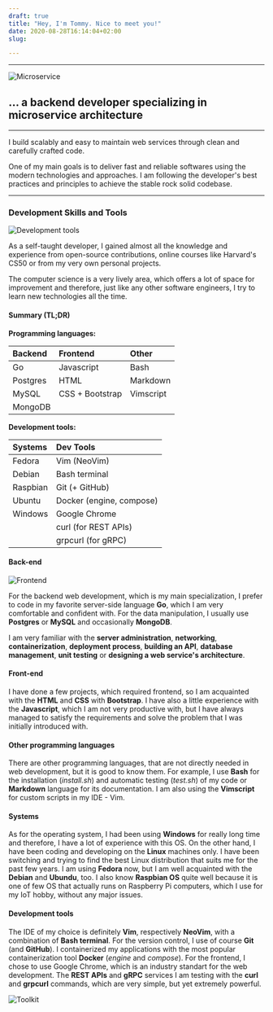 ```yaml
---
draft: true
title: "Hey, I'm Tommy. Nice to meet you!"
date: 2020-08-28T16:14:04+02:00
slug:

---
```


---

![Microservice](/img/about/microservice.png)

## ... a backend developer specializing in microservice architecture

---

I build scalably and easy to maintain web services
through clean and carefully crafted code.

One of my main goals is to deliver fast and reliable softwares
using the modern technologies and approaches. I am following
the developer's best practices and principles to achieve
the stable rock solid codebase.

---

### Development Skills and Tools

![Development tools](/img/about/dev-tools.png)

As a self-taught developer, I gained almost all the knowledge
and experience from open-source contributions, online courses
like Harvard's CS50 or from my very own personal projects.

The computer science is a very lively area, which offers
a lot of space for improvement and therefore, just like
any other software engineers, I try to learn new technologies
all the time.

#### Summary (TL;DR)

**Programming languages:**

| Backend | Frontend | Other |
| :--- | :--- | :--- |
| Go | Javascript | Bash |
| Postgres | HTML | Markdown |
| MySQL | CSS + Bootstrap | Vimscript |
| MongoDB |

**Development tools:**

| Systems | Dev Tools |
| :--- | :--- |
| Fedora | Vim (NeoVim) |
| Debian | Bash terminal |
| Raspbian | Git (+ GitHub)
| Ubuntu | Docker (engine, compose)
| Windows | Google Chrome |
| | curl (for REST APIs)
| | grpcurl (for gRPC)

#### Back-end

![Frontend](/img/about/development.png)

For the backend web development, which is my main specialization,
I prefer to code in my favorite server-side language **Go**, which I am very
comfortable and confident with. For the data manipulation,
I usually use **Postgres** or **MySQL** and occasionally
**MongoDB**.

I am very familiar with the **server administration**,
**networking**, **containerization**, **deployment process**, **building an API**,
**database management**, **unit testing** or **designing a web
service's architecture**.

#### Front-end

I have done a few projects, which required frontend,
so I am acquainted with the **HTML** and **CSS**
with **Bootstrap**. I have also a little experience
with the **Javascript**, which I am not very productive with,
but I have always managed to satisfy the requirements
and solve the problem that I was initially introduced with.

#### Other programming languages

There are other programming languages, that are not
directly needed in web development, but it is good
to know them. For example, I use **Bash**
for the installation (*install.sh*) and automatic
testing (*test.sh*) of my code or **Markdown** language
for its documentation. I am also using the **Vimscript**
for custom scripts in my IDE - Vim.

#### Systems

As for the operating system, I had been using **Windows**
for really long time and therefore, I have a lot
of experience with this OS. On the other hand, I have
been coding and developing on the **Linux** machines
only. I have been switching and trying to find the best
Linux distribution that suits me for the past few years.
I am using **Fedora** now, but I am well acquainted with
the **Debian** and **Ubundu**, too. I also know **Raspbian
OS** quite well because it is one of few OS that actually
runs on Raspberry Pi computers, which I use for my IoT hobby,
without any major issues.

#### Development tools

The IDE of my choice is definitely **Vim**, respectively
**NeoVim**, with a combination of **Bash terminal**.
For the version control, I use of course **Git** (and
**GitHub**). I containerized my applications with the
most popular containerization tool
**Docker** (*engine* and *compose*). For the frontend,
I chose to use Google Chrome, which is an industry
standart for the web development. The **REST APIs** and
**gRPC** services I am testing with the **curl** and
**grpcurl** commands, which are very simple, but yet
extremely powerful.

![Toolkit](/img/about/toolkit.png)
